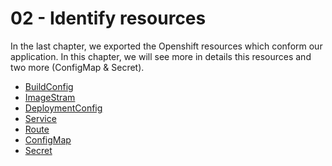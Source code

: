 # 02 - Identify resources

In the last chapter, we exported the Openshift resources which conform our application.
In this chapter, we will see more in details this resources and two more (ConfigMap & Secret).

- [BuildConfig](https://github.com/carlossagala/workshops/blob/master/nodejs/ocp/02/readmes/BC.md)
- [ImageStram](https://github.com/carlossagala/workshops/blob/master/nodejs/ocp/02/readmes/IS.md)
- [DeploymentConfig](https://github.com/carlossagala/workshops/blob/master/nodejs/ocp/02/readmes/DC.md)
- [Service](https://github.com/carlossagala/workshops/blob/master/nodejs/ocp/02/readmes/SVC.md)
- [Route](https://github.com/carlossagala/workshops/blob/master/nodejs/ocp/02/readmes/Route.md)
- [ConfigMap](https://github.com/carlossagala/workshops/blob/master/nodejs/ocp/02/readmes/CM.md)
- [Secret](https://github.com/carlossagala/workshops/blob/master/nodejs/ocp/02/readmes/Secret.md)




